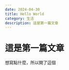 ```yaml
---
date: 2024-04-30
title: Hello World
category: 生活
description: 這是第一篇文章
---
```


# 這是第一篇文章

想寫點什麼，所以開了這個
